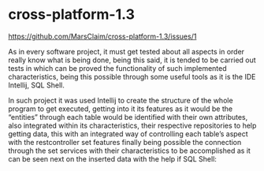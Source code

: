 # cross-platform-1.3

https://github.com/MarsClaim/cross-platform-1.3/issues/1

As in every software project, it must get tested about all aspects in order really know what is being done, being this said, it is tended to be carried out tests in which can be proved the functionality of such implemented characteristics, being this possible through some useful tools as it is the IDE Intellij, SQL Shell.

In such project it was used Intellij to create the structure of the whole program to get executed, getting into it its features as it would be the “entities” through each table would be identified with their own attributes, also integrated within its characteristics, their respective repositories to help getting data, this with an integrated way of controlling each table’s aspect with the restcontroller set features finally being possible the connection through the set services with their characteristics to be accomplished as it can be seen next on the inserted data with the help if SQL Shell:
